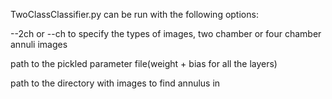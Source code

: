 TwoClassClassifier.py can be run with the following options:

--2ch or --ch to specify the types of images, two chamber or four chamber annuli images

path to the pickled parameter file(weight + bias for all the layers)

path to the directory with images to find annulus in

